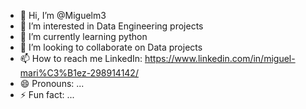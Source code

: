 - 👋 Hi, I’m @Miguelm3
- 👀 I’m interested in Data Engineering projects
- 🌱 I’m currently learning python
- 💞️ I’m looking to collaborate on Data projects
- 📫 How to reach me LinkedIn:  https://www.linkedin.com/in/miguel-mari%C3%B1ez-298914142/
- 😄 Pronouns: ...
- ⚡ Fun fact: ...

<!---
Miguelm3/Miguelm3 is a ✨ special ✨ repository because its `README.md` (this file) appears on your GitHub profile.
You can click the Preview link to take a look at your changes.
--->
